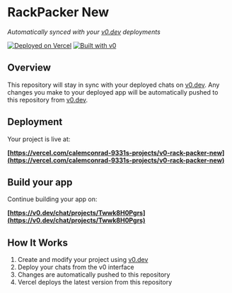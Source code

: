 # RackPacker New

*Automatically synced with your [v0.dev](https://v0.dev) deployments*

[![Deployed on Vercel](https://img.shields.io/badge/Deployed%20on-Vercel-black?style=for-the-badge&logo=vercel)](https://vercel.com/calemconrad-9331s-projects/v0-rack-packer-new)
[![Built with v0](https://img.shields.io/badge/Built%20with-v0.dev-black?style=for-the-badge)](https://v0.dev/chat/projects/Twwk8H0Pgrs)

## Overview

This repository will stay in sync with your deployed chats on [v0.dev](https://v0.dev).
Any changes you make to your deployed app will be automatically pushed to this repository from [v0.dev](https://v0.dev).

## Deployment

Your project is live at:

**[https://vercel.com/calemconrad-9331s-projects/v0-rack-packer-new](https://vercel.com/calemconrad-9331s-projects/v0-rack-packer-new)**

## Build your app

Continue building your app on:

**[https://v0.dev/chat/projects/Twwk8H0Pgrs](https://v0.dev/chat/projects/Twwk8H0Pgrs)**

## How It Works

1. Create and modify your project using [v0.dev](https://v0.dev)
2. Deploy your chats from the v0 interface
3. Changes are automatically pushed to this repository
4. Vercel deploys the latest version from this repository